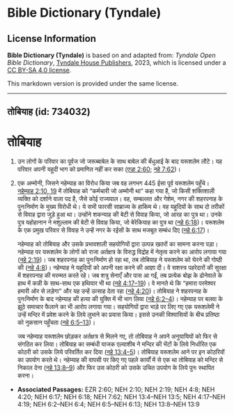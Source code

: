 # Bible Dictionary (Tyndale)

## License Information

**Bible Dictionary (Tyndale)** is based on and adapted from: _Tyndale Open Bible Dictionary_, [Tyndale House Publishers](https://tyndaleopenresources.com/), 2023, which is licensed under a [CC BY-SA 4.0 license](https://creativecommons.org/licenses/by-sa/4.0/legalcode.en).

This markdown version is provided under the same license.



--------------------------------

## तोबियाह (id: 734032)

तोबियाह
=======

1. उन लोगों के परिवार का पूर्वज जो जरूब्बाबेल के साथ बाबेल की बँधुआई के बाद यरूशलेम लौटे। यह परिवार अपनी यहूदी भाग को प्रमाणित नहीं कर सका ([एज्रा 2:60](https://ref.ly/Ezra2:60); [नहे 7:62](https://ref.ly/Neh7:62))।
2. एक अम्मोनी, जिसने नहेम्याह का विरोध किया जब वह लगभग 445 ईसा पूर्व यरूशलेम पहुँचे। [नहेम्याह 2:10, 19](https://ref.ly/Neh2:10,Neh2:19) में तोबियाह को “कर्मचारी जो अम्मोनी था” कहा गया है, जो किसी शक्तिशाली व्यक्ति को दर्शाने वाला पद है, जैसे कोई राज्यपाल। वह, सम्बल्लत और गेशेम, नगर की शहरपनाह के पुनःनिर्माण के मुख्य विरोधी थे। ये सभी फारसी साम्राज्य के हाकिम थे। वह यहूदियों के साथ दो तरीकों से विवाह द्वारा जुड़े हुआ था। उन्होंने शकन्याह की बेटी से विवाह किया, जो आरह का पुत्र था। उनके पुत्र यहोहानान ने मशुल्लाम की बेटी से विवाह किया, जो बेरेकियाह का पुत्र था ([नहे 6:18](https://ref.ly/Neh6:18))। यरूशलेम के एक प्रमुख परिवार से विवाह ने उन्हें नगर के रईसों के साथ मजबूत सम्बंध दिए ([नहे 6:17](https://ref.ly/Neh6:17))।

    नहेम्याह को तोबियाह और उसके प्रभावशाली सहयोगियों द्वारा उत्पन्न खतरों का सामना करना पड़ा। नहेम्याह पर यरूशलेम के लोगों को राजा अर्तक्षत्र के विरुद्ध विद्रोह में नेतृत्व करने का आरोप लगाया गया ([नहे 2:19](https://ref.ly/Neh2:19))। जब शहरपनाह का पुनःनिर्माण हो रहा था, तब तोबियाह ने यरूशलेम को घेरने की गोष्ठी की ([नहे 4:8](https://ref.ly/Neh4:8))। नहेम्याह ने यहूदियों को अपनी रक्षा करने की आज्ञा दी। वे सशस्त्र पहरेदारों की सुरक्षा में शहरपनाह की मरम्मत करते रहे। जब शत्रु सेनाएँ और पास आ गईं, तब प्रत्येक बोझ के ढोनेवाले के हाथ में कन्नी के साथ\-साथ एक हथियार भी था ([नहे 4:17–19](https://ref.ly/Neh4:17-Neh4:19))। वे मानते थे कि “हमारा परमेश्वर हमारी ओर से लड़ेगा” और यह उन्हें उत्साह देता रहा ([नहे 4:20](https://ref.ly/Neh4:20))। तोबियाह ने शहरपनाह के पुनःनिर्माण के बाद नहेम्याह की हत्या की युक्ति में भी भाग लिया ([नहे 6:2–4](https://ref.ly/Neh6:2-Neh6:4))। नहेम्याह पर बलवा के झूठे समाचार फैलाने का भी आरोप लगाया गया। सहयोगियों द्वारा भाड़े पर लिए गए एक यरूशलेमी ने उन्हें मन्दिर में प्रवेश करने के लिये लुभाने का प्रयास किया। इससे उनकी विश्वासियों के बीच प्रतिष्ठा को नुकसान पहुँचता ([नहे 6:5–13](https://ref.ly/Neh6:5-Neh6:13))।

    जब नहेम्याह यरूशलेम छोड़कर अर्तक्षत्र से मिलने गए, तो तोबियाह ने अपने अनुयायियों को फिर से संगठित कर लिया। तोबियाह का सम्बंधी याजक एल्याशीब ने मन्दिर की भेंटों के लिये निर्धारित एक कोठरी को उसके लिये परिवर्तित कर दिया ([नहे 13:4–5](https://ref.ly/Neh13:4-Neh13:5))। तोबियाह यरूशलेम आने पर इन कोठरियों का उपयोग करते थे। नहेम्याह की वापसी पर किए गए पहले कार्यों में से एक था तोबियाह को मन्दिर से निकाल देना ([नहे 13:8–9](https://ref.ly/Neh13:8-Neh13:9)) और फिर उस कोठरी को उसके उचित उपयोग के लिये पुनः स्थापित करना।

* **Associated Passages:** EZR 2:60; NEH 2:10; NEH 2:19; NEH 4:8; NEH 4:20; NEH 6:17; NEH 6:18; NEH 7:62; NEH 13:4–NEH 13:5; NEH 4:17–NEH 4:19; NEH 6:2–NEH 6:4; NEH 6:5–NEH 6:13; NEH 13:8–NEH 13:9

